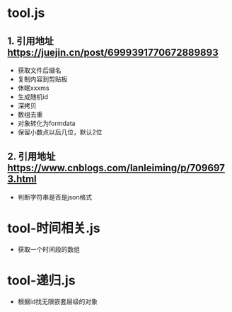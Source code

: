 # tool.js
## 1. 引用地址 https://juejin.cn/post/6999391770672889893
* 获取文件后缀名
* 复制内容到剪贴板
* 休眠xxxms
* 生成随机id
* 深拷贝
* 数组去重
* 对象转化为formdata
* 保留小数点以后几位，默认2位
## 2. 引用地址 https://www.cnblogs.com/lanleiming/p/7096973.html
* 判断字符串是否是json格式
# tool-时间相关.js
*  获取一个时间段的数组

# tool-递归.js
* 根据id找无限嵌套层级的对象